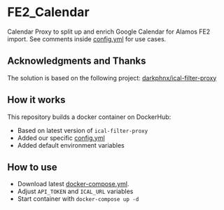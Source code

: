 # FE2_Calendar
Calendar Proxy to split up and enrich Google Calendar for Alamos FE2 import.
See comments inside [config.yml](app/config.yml) for use cases.

## Acknowledgments and Thanks
The solution is based on the following project: [darkphnx/ical-filter-proxy](https://github.com/darkphnx/ical-filter-proxy)

## How it works
This repository builds a docker container on DockerHub:
* Based on latest version of ```ical-filter-proxy```
* Added our specific [config.yml](app/config.yml)
* Added default environment variables

## How to use
* Download latest [docker-compose.yml](https://github.com/odin568/FE2_Calendar/releases).
* Adjust `API_TOKEN` and `ICAL_URL` variables
* Start container with ```docker-compose up -d```
